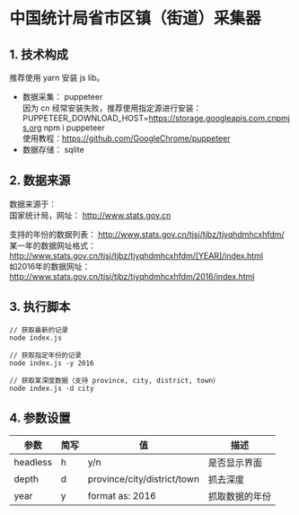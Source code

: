 # 中国统计局省市区镇（街道）采集器
## 1. 技术构成
推荐使用 yarn 安装 js lib。  
- 数据采集： puppeteer  
  因为 cn 经常安装失败，推荐使用指定源进行安装： PUPPETEER_DOWNLOAD_HOST=https://storage.googleapis.com.cnpmjs.org npm i puppeteer  
  使用教程：https://github.com/GoogleChrome/puppeteer  
- 数据存储： sqlite

## 2. 数据来源
数据来源于：   
国家统计局，网址： http://www.stats.gov.cn  

支持的年份的数据列表： http://www.stats.gov.cn/tjsj/tjbz/tjyqhdmhcxhfdm/  
某一年的数据网址格式： http://www.stats.gov.cn/tjsj/tjbz/tjyqhdmhcxhfdm/[YEAR]/index.html  
如2016年的数据网址：
http://www.stats.gov.cn/tjsj/tjbz/tjyqhdmhcxhfdm/2016/index.html

## 3. 执行脚本
```
// 获取最新的记录
node index.js

// 获取指定年份的记录
node index.js -y 2016

// 获取某深度数据（支持 province, city, district, town）
node index.js -d city
```

## 4. 参数设置

参数 | 简写 | 值 | 描述  
---|---|---|---  
headless | h | y/n | 是否显示界面  
depth | d | province/city/district/town | 抓去深度  
year | y | format as: 2016 | 抓取数据的年份  
